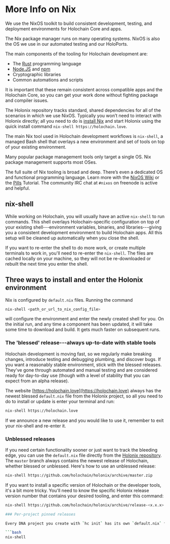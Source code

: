 # More Info on Nix

We use the NixOS toolkit to build consistent development, testing, and deployment environments for Holochain Core and apps.

The Nix package manager runs on many operating systems. NixOS is also the OS we use in our automated testing and our HoloPorts.

The main components of the tooling for Holochain development are:

* The [Rust](https://rust-lang.org) programming language
* [Node.JS](https://nodejs.org) and [npm](https://npmjs.com)
* Cryptographic libraries
* Common automations and scripts

It is important that these remain consistent across compatible apps and the Holochain Core, so you can get your work done without fighting package and compiler issues.

The Holonix repository tracks standard, shared dependencies for all of the scenarios in which we use NixOS. Typically you won’t need to interact with Holonix directly; all you need to do is [install Nix](https://nixos.org/nix/download.html) and start Holonix using the quick install command `nix-shell https://holochain.love`.

The main Nix tool used in Holochain development workflows is `nix-shell`, a managed Bash shell that overlays a new environment and set of tools on top of your existing environment.

Many popular package management tools only target a single OS. Nix package management supports most OSes.

The full suite of Nix tooling is broad and deep. There’s even a dedicated OS and functional programming language. Learn more with the [NixOS Wiki](https://nixos.wiki/wiki/Main_Page) or the [Pills](https://nixos.org/nixos/nix-pills/) Tutorial. The community IRC chat at `#nixos` on freenode is active and helpful.

## nix-shell

While working on Holochain, you will usually have an active `nix-shell` to run commands. This shell overlays Holochain-specific configuration on top of your existing shell---environment variables, binaries, and libraries---giving you a consistent development environment to build Holochain apps. All this setup will be cleaned up automatically when you close the shell.

If you want to re-enter the shell to do more work, or create multiple terminals to work in, you'll need to re-enter the `nix-shell`. The files are cached locally on your machine, so they will not be re-downloaded or rebuilt the next time you enter the shell.

## Three ways to install and enter the Holonix environment

Nix is configured by `default.nix` files. Running the command

```bash
nix-shell <path_or_url_to_nix_config_file>
```

will configure the environment and enter the newly created shell for you. On the initial run, and any time a component has been updated, it will take some time to download and build. It gets much faster on subsequent runs.

### The 'blessed' release---always up-to-date with stable tools

Holochain development is moving fast, so we regularly make breaking changes, introduce testing and debugging plumbing, and discover bugs. If you want a reasonably stable environment, stick with the blessed releases. They've gone through automated and manual testing and are considered ready for day-to-day use (though with a level of stability that you can expect from an alpha release).

The website [https://holochain.love](https://holochain.love) always has the newest blessed `default.nix` file from the Holonix project, so all you need to do to install or update is enter your terminal and run:

```bash
nix-shell https://holochain.love
```

If we announce a new release and you would like to use it, remember to exit your nix-shell and re-enter it.

### Unblessed releases

If you need certain functionality sooner or just want to track the bleeding edge, you can use the `default.nix` file directly from the [Holonix repository](https://github.com/holochain/holonix). The `master` branch always contains the newest release of Holochain, whether blessed or unblessed. Here's how to use an unblessed release:

```bash
nix-shell https://github.com/holochain/holonix/archive/master.zip
```

If you want to install a specific version of Holochain or the developer tools, it's a bit more tricky. You'll need to know the specific Holonix release version number that contains your desired tooling, and enter this command:

```bash
nix-shell https://github.com/holochain/holonix/archive/release-<x.x.x>.tar.gz

### Per-project pinned releases

Every DNA project you create with `hc init` has its own `default.nix` file that targets the version of Holochain and the HDK that it was created with. To start `nix-shell` with that specific version, go into the project directory and type:

```bash
nix-shell
```